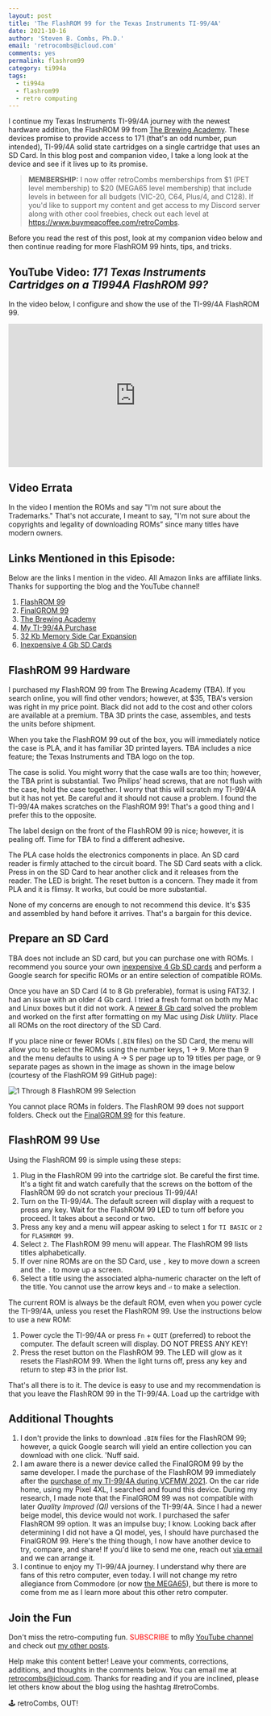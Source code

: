 ```yaml
---
layout: post
title: 'The FlashROM 99 for the Texas Instruments TI-99/4A'
date: 2021-10-16
author: 'Steven B. Combs, Ph.D.'
email: 'retrocombs@icloud.com'
comments: yes
permalink: flashrom99
category: ti994a
tags:
  - ti994a
  - flashrom99
  - retro computing
---
```


I continue my Texas Instruments TI-99/4A journey with the newest hardware addition, the FlashROM 99 from [The Brewing Academy](https://thebrewingacademy.com). These devices promise to provide access to 171 (that's an odd number, pun intended), TI-99/4A solid state cartridges on a single cartridge that uses an SD Card. In this blog post and companion video, I take a long look at the device and see if it lives up to its promise.

> **MEMBERSHIP:** I now offer retroCombs memberships from $1 (PET level membership) to $20 (MEGA65 level membership) that include levels in between for all budgets (VIC-20, C64, Plus/4, and C128). If you'd like to support my content and get access to my Discord server along with other cool freebies, check out each level at <https://www.buymeacoffee.com/retroCombs>.

Before you read the rest of this post, look at my companion video below and then continue reading for more FlashROM 99 hints, tips, and tricks.

## YouTube Video: _‌171 Texas Instruments Cartridges on a TI994A FlashROM 99?_

In the video below, I configure and show the use of the TI-99/4A FlashROM 99.

<div style="position:relative;padding-top:56.25%;"><p><iframe src="https://www.youtube.com/embed/UZQrSzeLSPg" frameborder="0" allowfullscreen="true" mozallowfullscreen="true" webkitallowfullscreen="true" style="position:absolute;top:0;left:0;width:100%;height:100%;"></iframe></p></div>

## Video Errata

In the video I mention the ROMs and say "I'm not sure about the Trademarks." That's not accurate, I meant to say, "I'm not sure about the copyrights and legality of downloading ROMs” since many titles have modern owners.

## Links Mentioned in this Episode:

Below are the links I mention in the video. All Amazon links are affiliate links. Thanks for supporting the blog and the YouTube channel!

1. [FlashROM 99](https://endlos99.github.io/flashrom99/)
2. [FinalGROM 99](https://endlos99.github.io/finalgrom99/)
3. [The Brewing Academy](https://thebrewingacademy.com)
3. [My TI-99/4A Purchase](/first-ti994a)
4. [32 Kb Memory Side Car Expansion](https://thebrewingacademy.com/products/ti-99-4a-32k-external-expansion)
5. [Inexpensive 4 Gb SD Cards](https://amzn.to/3DJxDxp)

## FlashROM 99 Hardware

I purchased my FlashROM 99 from The Brewing Academy (TBA). If you search online, you will find other vendors; however, at $35, TBA's version was right in my price point. Black did not add to the cost and other colors are available at a premium. TBA 3D prints the case, assembles, and tests the units before shipment.

When you take the FlashROM 99 out of the box, you will immediately notice the case is PLA, and it has familiar 3D printed layers. TBA includes a nice feature; the Texas Instruments and TBA logo on the top.

The case is solid. You might worry that the case walls are too thin; however, the TBA print is substantial. Two Philips’ head screws, that are not flush with the case, hold the case together. I worry that this will scratch my TI-99/4A but it has not yet. Be careful and it should not cause a problem. I found the TI-99/4A makes scratches on the FlashROM 99! That's a good thing and I prefer this to the opposite.

The label design on the front of the FlashROM 99 is nice; however, it is pealing off. Time for TBA to find a different adhesive.

The PLA case holds the electronics components in place. An SD card reader is firmly attached to the circuit board. The SD Card seats with a click. Press in on the SD Card to hear another click and it releases from the reader. The LED is bright. The reset button is a concern. They made it from PLA and it is flimsy. It works, but could be more substantial.

None of my concerns are enough to not recommend this device. It's $35 and assembled by hand before it arrives. That's a bargain for this device.

## Prepare an SD Card

TBA does not include an SD card, but you can purchase one with ROMs. I recommend you source your own [inexpensive 4 Gb SD cards](https://amzn.to/3DJxDxp) and perform a Google search for specific ROMs or an entire selection of compatible ROMs.

Once you have an SD Card (4 to 8 Gb preferable), format is using FAT32. I had an issue with an older 4 Gb card. I tried a fresh format on both my Mac and Linux boxes but it did not work. A [newer 8 Gb card](https://amzn.to/3lO8r2y) solved the problem and worked on the first after formatting on my Mac using *Disk Utility*. Place all ROMs on the root directory of the SD Card.

If you place nine or fewer ROMs (`.BIN` files) on the SD Card, the menu will allow you to select the ROMs using the number keys, 1 → 9. More than 9 and the menu defaults to using A → S per page up to 19 titles per page, or 9 separate pages as shown in the image as shown in the image below (courtesy of the FlashROM 99 GitHub page):

![1 Through 8 FlashROM 99 Selection](https://raw.githubusercontent.com/endlos99/flashrom99/master/doc/selection.png)

You cannot place ROMs in folders. The FlashROM 99 does not support folders. Check out the [FinalGROM 99](https://endlos99.github.io/finalgrom99/) for this feature.

## FlashROM 99 Use

Using the FlashROM 99 is simple using these steps:

1. Plug in the FlashROM 99 into the cartridge slot. Be careful the first time. It's a tight fit and watch carefully that the screws on the bottom of the FlashROM 99 do not scratch your precious TI-99/4A!
2. Turn on the TI-99/4A. The default screen will display with a request to press any key. Wait for the FlashROM 99 LED to turn off before you proceed. It takes about a second or two.
3. Press any key and a menu will appear asking to select `1` for `TI BASIC` or `2` for `FLASHROM 99`.
4. Select `2`. The FlashROM 99 menu will appear. The FlashROM 99 lists titles alphabetically.
5. If over nine ROMs are on the SD Card, use `,` key to move down a screen and the `.` to move up a screen.
6. Select a title using the associated alpha-numeric character on the left of the title. You cannot use the arrow keys and `⏎` to make a selection.

The current ROM is always be the default ROM, even when you power cycle the TI-99/4A, unless you reset the FlashROM 99. Use the instructions below to use a new ROM:

1. Power cycle the TI-99/4A or press `Fn` + `QUIT` (preferred) to reboot the computer. The default screen will display. DO NOT PRESS ANY KEY!
2. Press the reset button on the FlashROM 99. The LED will glow as it resets the FlashROM 99. When the light turns off, press any key and return to step #3 in the prior list.

That's all there is to it. The device is easy to use and my recommendation is that you leave the FlashROM 99 in the TI-99/4A. Load up the cartridge with

## Additional Thoughts

1. I don't provide the links to download `.BIN` files for the FlashROM 99; however, a quick Google search will yield an entire collection you can download with one click. 'Nuff said.
2. I am aware there is a newer device called the FinalGROM 99 by the same developer. I made the purchase of the FlashROM 99 immediately after the [purchase of my TI-99/4A during VCFMW 2021](/first-ti994a). On the car ride home, using my Pixel 4XL, I searched and found this device. During my research, I made note that the FinalGROM 99 was not compatible with later *Quality Improved (QI)* versions of the TI-99/4A. Since I had a newer beige model, this device would not work. I purchased the safer FlashROM 99 option. It was an impulse buy; I know. Looking back after determining I did not have a QI model, yes, I should have purchased the FinalGROM 99. Here's the thing though, I now have another device to try, compare, and share! If you'd like to send me one, reach out [via email](mailto:retrocombs@icloud.com) and we can arrange it.
3. I continue to enjoy my TI-99/4A journey. I understand why there are fans of this retro computer, even today. I will not change my retro allegiance from Commodore (or now [the MEGA65](/mega65)), but there is more to come from me as I learn more about this other retro computer.

<!-- All files at: http://ftp.whtech.com/?fbclid=IwAR3wrLLoks0t-jwNmXpo7wMti3PVCwSMpeCNOX54d8huG5LG0SPWwbMc2OE -->

## Join the Fun

Don't miss the retro-computing fun. <font color="red">SUBSCRIBE</font> to mßy [YouTube channel](https://www.youtube.com/stevencombs) and check out [my other posts]().

Help make this content better! Leave your comments, corrections, additions, and thoughts in the comments below. You can email me at [retrocombs@icloud.com](mailto:retrocombs@icloud.com). Thanks for reading and if you are inclined, please let others know about the blog using the hashtag #retroCombs.

🕹️ retroCombs, OUT!
